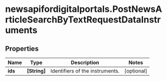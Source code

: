 # newsapifordigitalportals.PostNewsArticleSearchByTextRequestDataInstruments

## Properties

Name | Type | Description | Notes
------------ | ------------- | ------------- | -------------
**ids** | **[String]** | Identifiers of the instruments. | [optional] 


